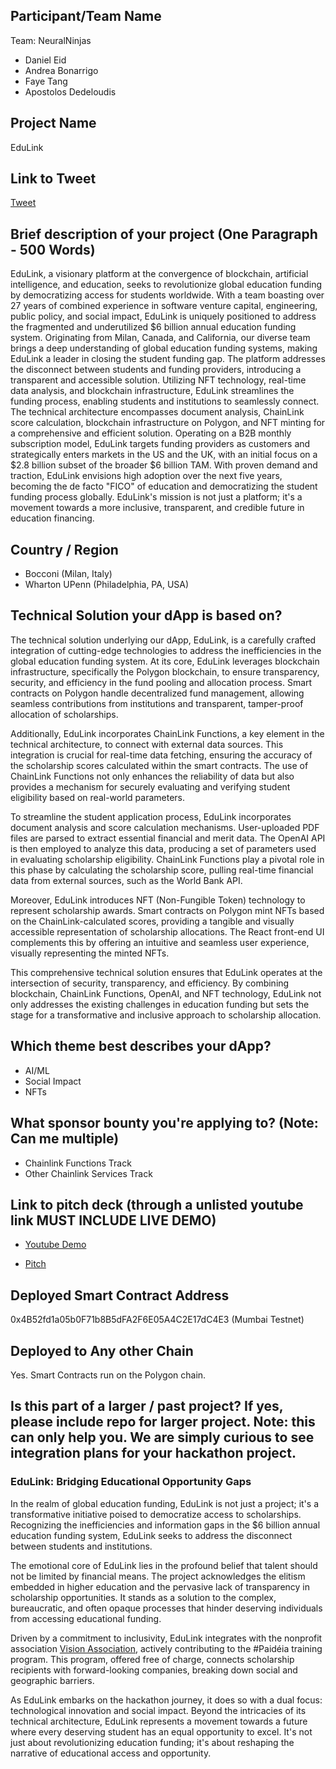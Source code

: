 ## Participant/Team Name

Team: NeuralNinjas

- Daniel Eid
- Andrea Bonarrigo
- Faye Tang
- Apostolos Dedeloudis

## Project Name

EduLink

## Link to Tweet

[Tweet](https://x.com/WaverAndrew/status/1761417681364799635?s=20)

## Brief description of your project (One Paragraph - 500 Words)

EduLink, a visionary platform at the convergence of blockchain, artificial intelligence, and education, seeks to revolutionize global education funding by democratizing access for students worldwide. With a team boasting over 27 years of combined experience in software venture capital, engineering, public policy, and social impact, EduLink is uniquely positioned to address the fragmented and underutilized $6 billion annual education funding system. Originating from Milan, Canada, and California, our diverse team brings a deep understanding of global education funding systems, making EduLink a leader in closing the student funding gap. The platform addresses the disconnect between students and funding providers, introducing a transparent and accessible solution. Utilizing NFT technology, real-time data analysis, and blockchain infrastructure, EduLink streamlines the funding process, enabling students and institutions to seamlessly connect. The technical architecture encompasses document analysis, ChainLink score calculation, blockchain infrastructure on Polygon, and NFT minting for a comprehensive and efficient solution. Operating on a B2B monthly subscription model, EduLink targets funding providers as customers and strategically enters markets in the US and the UK, with an initial focus on a $2.8 billion subset of the broader $6 billion TAM. With proven demand and traction, EduLink envisions high adoption over the next five years, becoming the de facto "FICO" of education and democratizing the student funding process globally. EduLink's mission is not just a platform; it's a movement towards a more inclusive, transparent, and credible future in education financing.

## Country / Region

- Bocconi (Milan, Italy)
- Wharton UPenn (Philadelphia, PA, USA)

## Technical Solution your dApp is based on?

The technical solution underlying our dApp, EduLink, is a carefully crafted integration of cutting-edge technologies to address the inefficiencies in the global education funding system. At its core, EduLink leverages blockchain infrastructure, specifically the Polygon blockchain, to ensure transparency, security, and efficiency in the fund pooling and allocation process. Smart contracts on Polygon handle decentralized fund management, allowing seamless contributions from institutions and transparent, tamper-proof allocation of scholarships.

Additionally, EduLink incorporates ChainLink Functions, a key element in the technical architecture, to connect with external data sources. This integration is crucial for real-time data fetching, ensuring the accuracy of the scholarship scores calculated within the smart contracts. The use of ChainLink Functions not only enhances the reliability of data but also provides a mechanism for securely evaluating and verifying student eligibility based on real-world parameters.

To streamline the student application process, EduLink incorporates document analysis and score calculation mechanisms. User-uploaded PDF files are parsed to extract essential financial and merit data. The OpenAI API is then employed to analyze this data, producing a set of parameters used in evaluating scholarship eligibility. ChainLink Functions play a pivotal role in this phase by calculating the scholarship score, pulling real-time financial data from external sources, such as the World Bank API.

Moreover, EduLink introduces NFT (Non-Fungible Token) technology to represent scholarship awards. Smart contracts on Polygon mint NFTs based on the ChainLink-calculated scores, providing a tangible and visually accessible representation of scholarship allocations. The React front-end UI complements this by offering an intuitive and seamless user experience, visually representing the minted NFTs.

This comprehensive technical solution ensures that EduLink operates at the intersection of security, transparency, and efficiency. By combining blockchain, ChainLink Functions, OpenAI, and NFT technology, EduLink not only addresses the existing challenges in education funding but sets the stage for a transformative and inclusive approach to scholarship allocation.

## Which theme best describes your dApp?

- AI/ML
- Social Impact
- NFTs

## What sponsor bounty you're applying to? (Note: Can me multiple)

- Chainlink Functions Track
- Other Chainlink Services Track

## Link to pitch deck (through a unlisted youtube link MUST INCLUDE LIVE DEMO)

- [Youtube Demo](https://youtu.be/lr5xClV9USs)

- [Pitch](https://youtu.be/eCk5y3GfZ3E)

## Deployed Smart Contract Address

0x4B52fd1a05b0F71b8B5dFA2F6E05A4C2E17dC4E3 (Mumbai Testnet)

## Deployed to Any other Chain

Yes. Smart Contracts run on the Polygon chain.

## Is this part of a larger / past project? If yes, please include repo for larger project. Note: this can only help you. We are simply curious to see integration plans for your hackathon project.

### EduLink: Bridging Educational Opportunity Gaps

In the realm of global education funding, EduLink is not just a project; it's a transformative initiative poised to democratize access to scholarships. Recognizing the inefficiencies and information gaps in the $6 billion annual education funding system, EduLink seeks to address the disconnect between students and institutions.

The emotional core of EduLink lies in the profound belief that talent should not be limited by financial means. The project acknowledges the elitism embedded in higher education and the pervasive lack of transparency in scholarship opportunities. It stands as a solution to the complex, bureaucratic, and often opaque processes that hinder deserving individuals from accessing educational funding.

Driven by a commitment to inclusivity, EduLink integrates with the nonprofit association [Vision Association](https://visionaps.org/), actively contributing to the #Paidéia training program. This program, offered free of charge, connects scholarship recipients with forward-looking companies, breaking down social and geographic barriers.

As EduLink embarks on the hackathon journey, it does so with a dual focus: technological innovation and social impact. Beyond the intricacies of its technical architecture, EduLink represents a movement towards a future where every deserving student has an equal opportunity to excel. It's not just about revolutionizing education funding; it's about reshaping the narrative of educational access and opportunity.
